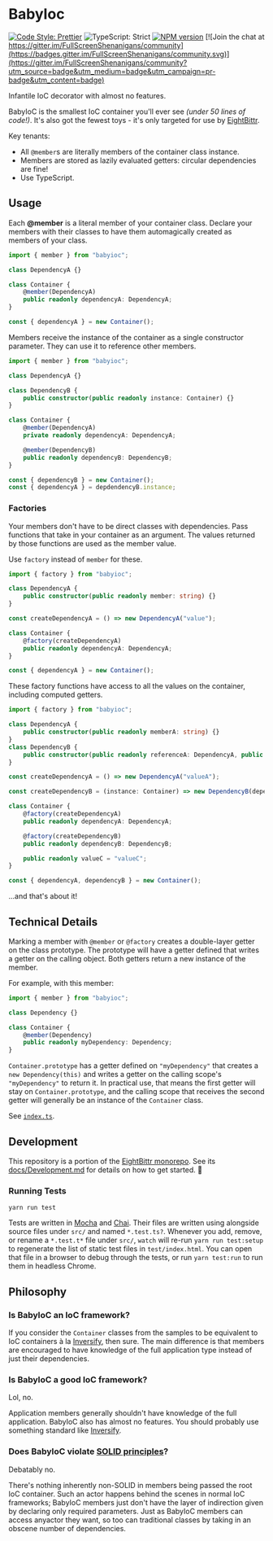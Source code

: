 <!-- Top -->

# BabyIoc

[![Code Style: Prettier](https://img.shields.io/badge/code_style-prettier-brightgreen.svg)](https://prettier.io)
![TypeScript: Strict](https://img.shields.io/badge/typescript-strict-brightgreen.svg)
[![NPM version](https://badge.fury.io/js/babyioc.svg)](http://badge.fury.io/js/babyioc)
[![Join the chat at https://gitter.im/FullScreenShenanigans/community](https://badges.gitter.im/FullScreenShenanigans/community.svg)](https://gitter.im/FullScreenShenanigans/community?utm_source=badge&utm_medium=badge&utm_campaign=pr-badge&utm_content=badge)

Infantile IoC decorator with almost no features.

<!-- /Top -->

BabyIoC is the smallest IoC container you'll ever see _(under 50 lines of code!)_.
It's also got the fewest toys - it's only targeted for use by [EightBittr](https://github.com/FullScreenShenanigans/EightBittr).

Key tenants:

-   All `@member`s are literally members of the container class instance.
-   Members are stored as lazily evaluated getters: circular dependencies are fine!
-   Use TypeScript.

## Usage

Each **@member** is a literal member of your container class.
Declare your members with their classes to have them automagically created as members of your class.

```typescript
import { member } from "babyioc";

class DependencyA {}

class Container {
    @member(DependencyA)
    public readonly dependencyA: DependencyA;
}

const { dependencyA } = new Container();
```

Members receive the instance of the container as a single constructor parameter.
They can use it to reference other members.

```typescript
import { member } from "babyioc";

class DependencyA {}

class DependencyB {
    public constructor(public readonly instance: Container) {}
}

class Container {
    @member(DependencyA)
    private readonly dependencyA: DependencyA;

    @member(DependencyB)
    public readonly dependencyB: DependencyB;
}

const { dependencyB } = new Container();
const { dependencyA } = depdendencyB.instance;
```

### Factories

Your members don't have to be direct classes with dependencies.
Pass functions that take in your container as an argument.
The values returned by those functions are used as the member value.

Use `factory` instead of `member` for these.

```typescript
import { factory } from "babyioc";

class DependencyA {
    public constructor(public readonly member: string) {}
}

const createDependencyA = () => new DependencyA("value");

class Container {
    @factory(createDependencyA)
    public readonly dependencyA: DependencyA;
}

const { dependencyA } = new Container();
```

These factory functions have access to all the values on the container, including computed getters.

```typescript
import { factory } from "babyioc";

class DependencyA {
    public constructor(public readonly memberA: string) {}
}
class DependencyB {
    public constructor(public readonly referenceA: DependencyA, public readonly valueC: string) {}
}

const createDependencyA = () => new DependencyA("valueA");

const createDependencyB = (instance: Container) => new DependencyB(dependencyA, container.valueC);

class Container {
    @factory(createDependencyA)
    public readonly dependencyA: DependencyA;

    @factory(createDependencyB)
    public readonly dependencyB: DependencyB;

    public readonly valueC = "valueC";
}

const { dependencyA, dependencyB } = new Container();
```

...and that's about it!

## Technical Details

Marking a member with `@member` or `@factory` creates a double-layer getter on the class prototype.
The prototype will have a getter defined that writes a getter on the calling object.
Both getters return a new instance of the member.

For example, with this member:

```typescript
import { member } from "babyioc";

class Dependency {}

class Container {
    @member(Dependency)
    public readonly myDependency: Dependency;
}
```

`Container.prototype` has a getter defined on `"myDependency"` that creates a `new Dependency(this)` and writes a getter on the calling scope's `"myDependency"` to return it.
In practical use, that means the first getter will stay on `Container.prototype`, and the calling scope that receives the second getter will generally be an instance of the `Container` class.

See [`index.ts`](src/index.ts).

<!-- Development -->

## Development

This repository is a portion of the [EightBittr monorepo](https://raw.githubusercontent.com/FullScreenShenanigans/EightBittr).
See its [docs/Development.md](../../docs/Development.md) for details on how to get started. 💖

### Running Tests

```shell
yarn run test
```

Tests are written in [Mocha](https://github.com/mochajs/mocha) and [Chai](https://github.com/chaijs/chai).
Their files are written using alongside source files under `src/` and named `*.test.ts?`.
Whenever you add, remove, or rename a `*.test.t*` file under `src/`, `watch` will re-run `yarn run test:setup` to regenerate the list of static test files in `test/index.html`.
You can open that file in a browser to debug through the tests, or run `yarn test:run` to run them in headless Chrome.

<!-- Maps -->
<!-- /Maps -->

<!-- /Development -->

## Philosophy

### Is BabyIoC an IoC framework?

If you consider the `Container` classes from the samples to be equivalent to IoC containers à la [Inversify](http://inversify.io), then sure.
The main difference is that members are encouraged to have knowledge of the full application type instead of just their dependencies.

### Is BabyIoC a **good** IoC framework?

Lol, no.

Application members generally shouldn't have knowledge of the full application.
BabyIoC also has almost no features.
You should probably use something standard like [Inversify](http://inversify.io).

### Does BabyIoC violate [SOLID principles](<https://en.wikipedia.org/wiki/SOLID_(object-oriented_design)>)?

Debatably no.

There's nothing inherently non-SOLID in members being passed the root IoC container.
Such an actor happens behind the scenes in normal IoC frameworks; BabyIoC members just don't have the layer of indirection given by declaring only required parameters.
Just as BabyIoC members can access anyactor they want, so too can traditional classes by taking in an obscene number of dependencies.
